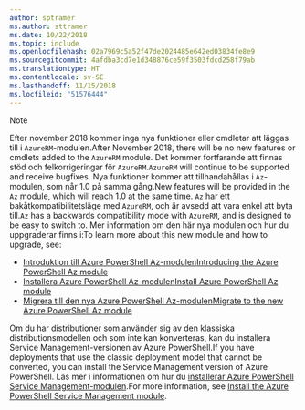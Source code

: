 ```yaml
---
author: sptramer
ms.author: sttramer
ms.date: 10/22/2018
ms.topic: include
ms.openlocfilehash: 02a7969c5a52f47de2024485e642ed03834fe8e9
ms.sourcegitcommit: 4afdba3cd7e1d348876ce59f3503fdcd258f79ab
ms.translationtype: HT
ms.contentlocale: sv-SE
ms.lasthandoff: 11/15/2018
ms.locfileid: "51576444"
---
```

> [!NOTE]
> 
> <span data-ttu-id="12406-101">Efter november 2018 kommer inga nya funktioner eller cmdletar att läggas till i `AzureRM`-modulen.</span><span class="sxs-lookup"><span data-stu-id="12406-101">After November 2018, there will be no new features or cmdlets added to the `AzureRM` module.</span></span> <span data-ttu-id="12406-102">Det kommer fortfarande att finnas stöd och felkorrigeringar för `AzureRM`.</span><span class="sxs-lookup"><span data-stu-id="12406-102">`AzureRM` will continue to be supported and receive bugfixes.</span></span> <span data-ttu-id="12406-103">Nya funktioner kommer att tillhandahållas i `Az`-modulen, som når 1.0 på samma gång.</span><span class="sxs-lookup"><span data-stu-id="12406-103">New features will be provided in the `Az` module, which will reach 1.0 at the same time.</span></span> <span data-ttu-id="12406-104">`Az` har ett bakåtkompatibilitetsläge med `AzureRM`, och är avsedd att vara enkel att byta till.</span><span class="sxs-lookup"><span data-stu-id="12406-104">`Az` has a backwards compatibility mode with `AzureRM`, and is designed to be easy to switch to.</span></span> <span data-ttu-id="12406-105">Mer information om den här nya modulen och hur du uppgraderar finns i:</span><span class="sxs-lookup"><span data-stu-id="12406-105">To learn more about this new module and how to upgrade, see:</span></span>
>
> * [<span data-ttu-id="12406-106">Introduktion till Azure PowerShell Az-modulen</span><span class="sxs-lookup"><span data-stu-id="12406-106">Introducing the Azure PowerShell Az module</span></span>](/powershell/azure/new-azureps-module-az)
> * [<span data-ttu-id="12406-107">Installera Azure PowerShell Az-modulen</span><span class="sxs-lookup"><span data-stu-id="12406-107">Install Azure PowerShell Az module</span></span>](/powershell/azure/install-az-ps)
> * [<span data-ttu-id="12406-108">Migrera till den nya Azure PowerShell Az-modulen</span><span class="sxs-lookup"><span data-stu-id="12406-108">Migrate to the new Azure PowerShell Az module</span></span>](/powershell/azure/migrate-from-azurerm-to-az)
>
> <span data-ttu-id="12406-109">Om du har distributioner som använder sig av den klassiska distributionsmodellen och som inte kan konverteras, kan du installera Service Management-versionen av Azure PowerShell.</span><span class="sxs-lookup"><span data-stu-id="12406-109">If you have deployments that use the classic deployment model that cannot be converted, you can install the Service Management version of Azure PowerShell.</span></span> <span data-ttu-id="12406-110">Läs mer i informationen om hur du [installerar Azure PowerShell Service Management-modulen](/powershell/azure/servicemanagement/install-azure-ps).</span><span class="sxs-lookup"><span data-stu-id="12406-110">For more information, see [Install the Azure PowerShell Service Management module](/powershell/azure/servicemanagement/install-azure-ps).</span></span>
